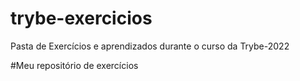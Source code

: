 # trybe-exercicios
Pasta de Exercícios e aprendizados durante o curso da Trybe-2022

 #Meu repositório de exercícios